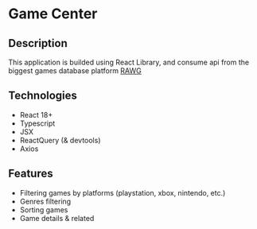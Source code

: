# Game Center

## Description

This application is builded using React Library, and consume api from the biggest games database platform [RAWG](https://rawg.io/)

## Technologies

- React 18+
- Typescript
- JSX
- ReactQuery (& devtools)
- Axios

## Features

- Filtering games by platforms (playstation, xbox, nintendo, etc.)
- Genres filtering
- Sorting games
- Game details & related
